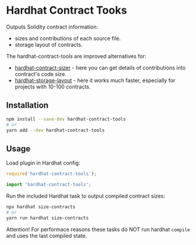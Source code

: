 # Hardhat Contract Tooks

Outputs Solidity contract information:
* sizes and contributions of each source file.
* storage layout of contracts.

The hardhat-contract-tools are improved alternatives for:
* [hardhat-contract-sizer](https://github.com/ItsNickBarry/hardhat-contract-sizer/) - here you can get details of contributions into contract's code size.
* [hardhat-storage-layout](https://github.com/aurora-is-near/hardhat-storage-layout/) - here it works much faster, especially for projects with 10-100 contracts.


## Installation

```bash
npm install --save-dev hardhat-contract-tools
# or
yarn add --dev hardhat-contract-tools
```

## Usage

Load plugin in Hardhat config:

```javascript
require('hardhat-contract-tools');
```

```typescript
import 'hardhat-contract-tools';
```

Run the included Hardhat task to output compiled contract sizes:

```bash
npx hardhat size-contracts
# or
yarn run hardhat size-contracts
```

Attention! For performace reasons these tasks do NOT run hardhat `compile` and uses the last compiled state. 

